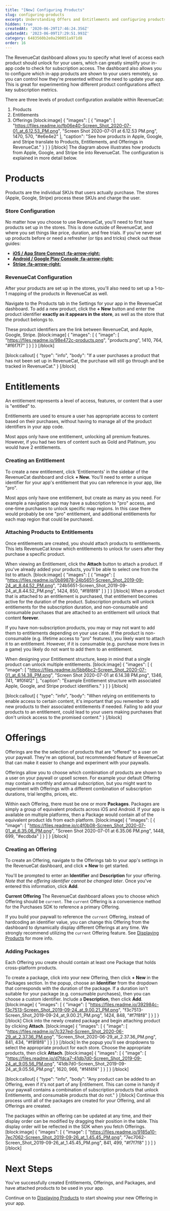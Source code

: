 ```yaml
---
title: "[New] Configuring Products"
slug: configuring-products
excerpt: Understanding Offers and Entitlements and configuring products with RevenueCat
hidden: true
createdAt: '2020-06-29T17:46:24.356Z'
updatedAt: '2023-06-09T17:29:51.993Z'
category: 6483560b2e0a290051a971d8
order: 16
---
```

The RevenueCat dashboard allows you to specify what level of access each product should unlock for your users, which can greatly simplify your in-app code to check for subscription access. The dashboard also allows you to configure which in-app products are shown to your users remotely, so you can control how they're presented without the need to update your app. This is great for experimenting how different product configurations affect key subscription metrics.

There are three levels of product configuration available within RevenueCat:
  1.  Products
  2. Entitlements
  3. Offerings
[block:image]
{
  "images": [
    {
      "image": [
        "https://files.readme.io/fb06e40-Screen_Shot_2020-07-01_at_6.12.53_PM.png",
        "Screen Shot 2020-07-01 at 6.12.53 PM.png",
        1470,
        570,
        "#e6e4e2"
      ],
      "caption": "See how products in Apple, Google, and Stripe translate to Products, Entitlements, and Offerings in RevenueCat."
    }
  ]
}
[/block]
The diagram above illustrates how products from Apple, Google, and Stripe tie into RevenueCat. The configuration is explained in more detail below.

# Products
Products are the individual SKUs that users actually purchase. The stores (Apple, Google, Stripe) process these SKUs and charge the user.

### Store Configuration
No matter how you choose to use RevenueCat, you'll need to first have products set up in the stores. This is done outside of RevenueCat, and where you set things like price, duration, and free trials. If you've never set up products before or need a refresher (or tips and tricks) check out these guides:

- **[iOS / App Store Connect :fa-arrow-right:](doc:ios-products)**
- **[Android / Google Play Console :fa-arrow-right:](doc:android-products)**
- **[Stripe :fa-arrow-right:](doc:stripe-products)**

### RevenueCat Configuration
After your products are set up in the stores, you'll also need to set up a 1-to-1 mapping of the products in RevenueCat as well.

Navigate to the Products tab in the Settings for your app in the RevenueCat dashboard. To add a new product, click the **+ New** button and enter the product identifier **exactly as it appears in the store**, as well as the store that the product belongs to.

These product identifiers are the link between RevenueCat, and Apple, Google, Stripe.
[block:image]
{
  "images": [
    {
      "image": [
        "https://files.readme.io/98e472c-products.png",
        "products.png",
        1410,
        764,
        "#f6f7f7"
      ]
    }
  ]
}
[/block]

[block:callout]
{
  "type": "info",
  "body": "If a user purchases a product that has not been set up in RevenueCat, the purchase will still go through and be tracked in RevenueCat."
}
[/block]
# Entitlements
An entitlement represents a level of access, features, or content that a user is "entitled" to.

Entitlements are used to ensure a user has appropriate access to content based on their purchases, without having to manage all of the product identifiers in your app code. 

Most apps only have one entitlement, unlocking all premium features. However, if you had two tiers of content such as Gold and Platinum, you would have 2 entitlements.

### Creating an Entitlement

To create a new entitlement, click 'Entitlements' in the sidebar of the RevenueCat dashboard and click **+ New.** You'll need to enter a unique identifier for your app's entitlement that you can reference in your app, like "pro". 

Most apps only have one entitlement, but create as many as you need. For example a navigation app may have a subscription to "pro" access, and one-time purchases to unlock specific map regions. In this case there would probably be one "pro" entitlement, and additional entitlements for each map region that could be purchased.

### Attaching Products to Entitlements
Once entitlements are created, you should attach products to entitlements. This lets RevenueCat know which entitlements to unlock for users after they purchase a specific product.

When viewing an Entitlement, click the **Attach** button to attach a product. If you've already added your products, you'll be able to select one from the list to attach.
[block:image]
{
  "images": [
    {
      "image": [
        "https://files.readme.io/0b89878-24b5651-Screen_Shot_2019-09-24_at_8.44.52_PM.png",
        "24b5651-Screen_Shot_2019-09-24_at_8.44.52_PM.png",
        1424,
        850,
        "#f8f8f8"
      ]
    }
  ]
}
[/block]
When a product that is attached to an entitlement is purchased, that entitlement becomes active for the duration of the product. Subscription products will unlock entitlements for the subscription duration, and non-consumable and consumable purchases that are attached to an entitlement will unlock that content **forever**.

If you have non-subscription products, you may or may not want to add them to entitlements depending on your use case. If the product is non-consumable (e.g. lifetime access to "pro" features), you likely want to attach it to an entitlement. However, if it is consumable (e.g. purchase more lives in a game) you likely do not want to add them to an entitlement. 

When designing your Entitlement structure, keep in mind that a single product can unlock multiple entitlements. 
[block:image]
{
  "images": [
    {
      "image": [
        "https://files.readme.io/5bb6bc2-Screen_Shot_2020-07-01_at_6.14.38_PM.png",
        "Screen Shot 2020-07-01 at 6.14.38 PM.png",
        1346,
        741,
        "#f0f4f2"
      ],
      "caption": "Example Entitlement structure with associated Apple, Google, and Stripe product identifiers."
    }
  ]
}
[/block]

[block:callout]
{
  "type": "info",
  "body": "When relying on entitlements to enable access to certain content, it's important that you remember to add new products to their associated entitlements if needed. Failing to add your products to an entitlement, could lead to your users making purchases that don't unlock access to the promised content."
}
[/block]
# Offerings

Offerings are the the selection of products that are "offered" to a user on your paywall. They're an optional, but recommended feature of RevenueCat that can make it easier to change and experiment with your paywalls.

Offerings allow you to choose which combination of products are shown to a user on your paywall or upsell screen. For example your default Offering may contain a monthly and annual subscription, but you might want to experiment with Offerings with a different combination of subscription durations, trial lengths, prices, etc.

Within each Offering, there must be one or more **Packages**. Packages are simply a group of equivalent products across iOS and Android. If your app is available on multiple platforms, then a Package would contain all of the equivalent product Ids from each platform. 
[block:image]
{
  "images": [
    {
      "image": [
        "https://files.readme.io/c4f0b08-Screen_Shot_2020-07-01_at_6.35.06_PM.png",
        "Screen Shot 2020-07-01 at 6.35.06 PM.png",
        1448,
        699,
        "#ecdbda"
      ]
    }
  ]
}
[/block]
### Creating an Offering

To create an Offering, navigate to the Offerings tab to your app's settings in the RevenueCat dashboard, and click **+ New** to get started.

You'll be prompted to enter an **Identifier** and **Description** for your offering. *Note that the offering identifier cannot be changed later*. Once you've entered this information, click **Add**.

**Current Offering**
The RevenueCat dashboard allows you to choose which Offering should be `current`. The `current` Offering is a convenience method for the Purchases SDK to reference a primary Offering. 

If you build your paywall to reference the `current` Offering, instead of hardcoding an identifier value, you can change this Offering from the dashboard to dynamically display different Offerings at any time. We strongly recommend utilizing the `current` Offering feature. See [Displaying Products](doc:displaying-products) for more info.

### Adding Packages
Each Offering you create should contain at least one Package that holds cross-platform products. 

To create a package, click into your new Offering, then click **+ New** in the Packages section. In the popup, choose an **Identifier** from the dropdown that corresponds with the duration of the package. If a duration isn't suitable for your package (e.g. consumable purchases), then you can choose a custom identifier. Include a **Description**, then click **Add**. 
[block:image]
{
  "images": [
    {
      "image": [
        "https://files.readme.io/392984c-f3c7513-Screen_Shot_2019-09-24_at_9.00.21_PM.png",
        "f3c7513-Screen_Shot_2019-09-24_at_9.00.21_PM.png",
        1424,
        848,
        "#f7f8f8"
      ]
    }
  ]
}
[/block]
Click into the newly created package and begin attaching product by clicking **Attach**.
[block:image]
{
  "images": [
    {
      "image": [
        "https://files.readme.io/7c327ed-Screen_Shot_2020-06-29_at_2.37.36_PM.png",
        "Screen_Shot_2020-06-29_at_2.37.36_PM.png",
        841,
        434,
        "#f8f8f8"
      ]
    }
  ]
}
[/block]
In the popup you'll see dropdowns to select the appropriate product for each store. Choose the appropriate products, then click **Attach**.
[block:image]
{
  "images": [
    {
      "image": [
        "https://files.readme.io/d7fdca7-41db7d0-Screen_Shot_2019-09-24_at_9.05.56_PM.png",
        "41db7d0-Screen_Shot_2019-09-24_at_9.05.56_PM.png",
        1620,
        966,
        "#f4f4f4"
      ]
    }
  ]
}
[/block]

[block:callout]
{
  "type": "info",
  "body": "Any product can be added to an Offering, even if it's not part of any Entitlement. This can come in handy if your paywall contains a combination of subscription products that unlock Entitlements, and consumable products that do not."
}
[/block]
Continue this process until all of the packages are created for your Offering, and all Offerings are created.

The packages within an offering can be updated at any time, and their display order can be modified by dragging their position in the table. This display order will be reflected in the SDK when you fetch Offerings.
[block:image]
{
  "images": [
    {
      "image": [
        "https://files.readme.io/9185a10-7ec7062-Screen_Shot_2019-09-26_at_1.45.45_PM.png",
        "7ec7062-Screen_Shot_2019-09-26_at_1.45.45_PM.png",
        841,
        499,
        "#f7f7f8"
      ]
    }
  ]
}
[/block]
# Next Steps
You've successfully created Entitlements, Offerings, and Packages, and have attached products to be used in your app. 

Continue on to [Displaying Products](doc:displaying-products) to start showing your new Offering in your app.
